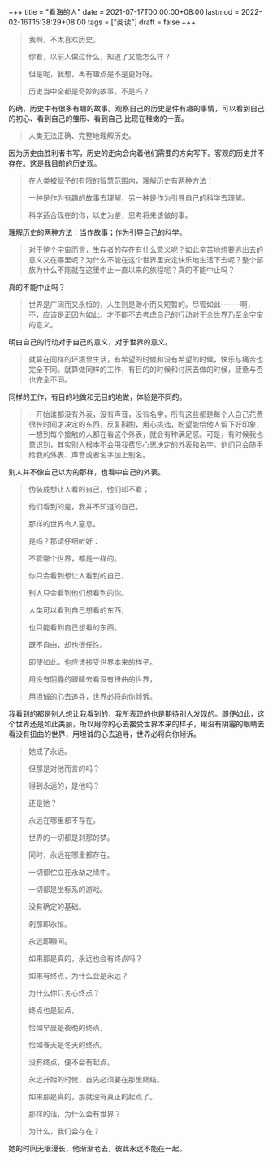 +++
title = "看海的人"
date = 2021-07-17T00:00:00+08:00
lastmod = 2022-02-16T15:38:29+08:00
tags = ["阅读"]
draft = false
+++

> 我啊，不太喜欢历史。
>
> 你看，以前人做过什么，知道了又能怎么样？
>
> 但是呢，我想，再有趣点是不是更好呀。
>
> 历史当中全都是奇妙的故事，不是吗？

的确，历史中有很多有趣的故事。观察自己的历史是件有趣的事情，可以看到自己的初心、看到自己的雏形、看到自己
比现在稚嫩的一面。

> 人类无法正确、完整地理解历史。

因为历史由胜利者书写，历史的走向会向着他们需要的方向写下。客观的历史并不存在。这是我目前的历史观。

> 在人类被赋予的有限的智慧范围内，理解历史有两种方法：
>
> 一种是作为有趣的故事去理解，另一种是作为引导自己的科学去理解。
>
> 科学适合现在的你，以史为鉴，思考将来该做的事。

理解历史的两种方法：当作故事；作为引导自己的科学。

> 对于整个宇宙而言，生存者的存在有什么意义呢？如此辛苦地想要逃出去的意义又在哪里呢？为什么不能在这个世界里安定快乐地生活下去呢？整个部族为什么不能就在这里中止一直以来的旅程呢？真的不能中止吗？

真的不能中止吗？

> 世界是广阔而又永恒的，人生则是渺小而又短暂的。尽管如此------啊，不，应该是正因为如此，才不能不去考虑自己的行动对于全世界乃至全宇宙的意义。

明白自己的行动对于自己的意义，对于世界的意义。

> 就算在同样的环境里生活，有希望的时候和没有希望的时候，快乐与痛苦也完全不同。就算做同样的工作，有目的的时候和讨厌去做的时候，疲惫与否也完全不同。

同样的工作，有目的地做和无目的地做，体验是不同的。

> 一开始谁都没有外表，没有声音，没有名字，所有这些都是每个人自己花费很长时间才决定的东西，反复斟酌，用心挑选，盼望能给他人留下好印象，一想到每个接触的人都在看这个外表，就会有种满足感。可是，有时候我也意识到，其实别人根本不会用我费尽心思决定的外表和名字。他们只会随手给我的外表、声音或者名字加上别名。

别人并不像自己以为的那样，也看中自己的外表。

> 伪装成想让人看的自己，他们却不看；
>
> 他们看到的是，我并不知道的自己。
>
> 那样的世界令人窒息。
>
> 是吗？那请仔细听好：
>
> 不管哪个世界，都是一样的。
>
> 你只会看到想让人看到的自己，
>
> 别人只会看到他们想看到的你。
>
> 人类可以看到自己想看的东西，
>
> 也只能看到自己想看的东西。
>
> 既不自由，却也很任性。
>
> 即使如此，也应该接受世界本来的样子。
>
> 用没有阴霾的眼睛去看没有扭曲的世界，
>
> 用坦诚的心去追寻，世界必将向你倾诉。

我看到的都是别人想让我看到的，我所表现的也是期待别人发现的。即便如此，这个世界还是如此美丽，所以用你的心去接受世界本来的样子，用没有阴霾的眼睛去看没有扭曲的世界，用坦诚的心去追寻，世界必将向你倾诉。

> 她成了永远。
>
> 但那是对他而言的吗？
>
> 得到永远的，是他吗？
>
> 还是她？
>
> 永远在哪里都不存在。
>
> 世界的一切都是刹那的梦。
>
> 同时，永远在哪里都存在。
>
> 一切都伫立在永劫之缘中。
>
> 一切都是坐标系的游戏。
>
> 没有确定的基础。
>
> 刹那即永恒。
>
> 永远即瞬间。
>
> 如果那是真的，永远也会有终点吗？
>
> 如果有终点，为什么会是永远？
>
> 为什么你只关心终点？
>
> 终点也是起点，
>
> 恰如早晨是夜晚的终点，
>
> 恰如春天是冬天的终点。
>
> 没有终点，便不会有起点。
>
> 永远开始的时候，首先必须要在那里终结。
>
> 如果那是真的，那就没有真正的起点了。
>
> 那样的话，为什么会有世界？
>
> 为什么，我们会存在？

她的时间无限漫长，他渐渐老去，彼此永远不能在一起。